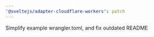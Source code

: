 ```yaml
---
'@sveltejs/adapter-cloudflare-workers': patch
---
```


Simplify example wrangler.toml, and fix outdated README
